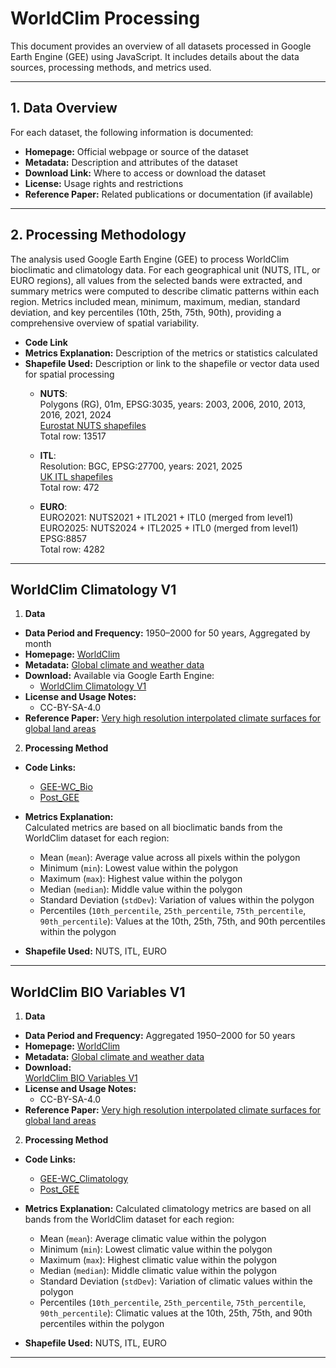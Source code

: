 # WorldClim Processing

This document provides an overview of all datasets processed in Google Earth Engine (GEE) using JavaScript. It includes details about the data sources, processing methods, and metrics used.

---

## 1. Data Overview

For each dataset, the following information is documented:

- **Homepage:** Official webpage or source of the dataset  
- **Metadata:** Description and attributes of the dataset  
- **Download Link:** Where to access or download the dataset  
- **License:** Usage rights and restrictions  
- **Reference Paper:** Related publications or documentation (if available)  

---

## 2. Processing Methodology

The analysis used Google Earth Engine (GEE) to process WorldClim bioclimatic and climatology data. For each geographical unit (NUTS, ITL, or EURO regions), all values from the selected bands were extracted, and summary metrics were computed to describe climatic patterns within each region. Metrics included mean, minimum, maximum, median, standard deviation, and key percentiles (10th, 25th, 75th, 90th), providing a comprehensive overview of spatial variability.

- **Code Link**  
- **Metrics Explanation:** Description of the metrics or statistics calculated  
- **Shapefile Used:** Description or link to the shapefile or vector data used for spatial processing  
    - **NUTS**:  
Polygons (RG), 01m, EPSG:3035, years: 2003, 2006, 2010, 2013, 2016, 2021, 2024  
[Eurostat NUTS shapefiles](https://ec.europa.eu/eurostat/web/gisco/geodata/statistical-units/territorial-units-statistics)  
Total row: 13517   
    
    - **ITL**:  
Resolution: BGC, EPSG:27700, years: 2021, 2025  
[UK ITL shapefiles](https://www.data.gov.uk/search?q=International+Territorial+)  
Total row: 472   

    - **EURO**:  
EURO2021: NUTS2021 + ITL2021 + ITL0 (merged from level1)  
EURO2025: NUTS2024 + ITL2025 + ITL0 (merged from level1)  
EPSG:8857   
Total row: 4282  

---

## WorldClim Climatology V1

1. **Data**  
- **Data Period and Frequency:** 1950–2000 for 50 years, Aggregated by month  
- **Homepage:** [WorldClim](https://www.worldclim.org/)  
- **Metadata:** [Global climate and weather data](https://www.worldclim.org/data/index.html)  
- **Download:** Available via Google Earth Engine:  
  - [WorldClim Climatology V1](https://developers.google.com/earth-engine/datasets/catalog/WORLDCLIM_V1_MONTHLY)  
- **License and Usage Notes:**  
  - CC-BY-SA-4.0
- **Reference Paper:** [Very high resolution interpolated climate surfaces for global land areas](https://rmets.onlinelibrary.wiley.com/doi/10.1002/joc.1276)
  
2. **Processing Method**

- **Code Links:**  
  - [GEE-WC_Bio](https://github.com/OxfordDemSci/Mapineq/blob/208-gee-sub-worldclim/src/data-wrangling/GEE/WorldClim/WC_Bio.js)  
  - [Post_GEE](https://github.com/OxfordDemSci/Mapineq/blob/208-gee-sub-worldclim/src/data-wrangling/GEE/WorldClim/GEE_WC.ipynb)  
- **Metrics Explanation:**  
Calculated metrics are based on all bioclimatic bands from the WorldClim dataset for each region:  
    - Mean (`mean`): Average value across all pixels within the polygon  
    - Minimum (`min`): Lowest value within the polygon  
    - Maximum (`max`): Highest value within the polygon  
    - Median (`median`): Middle value within the polygon  
    - Standard Deviation (`stdDev`): Variation of values within the polygon  
    - Percentiles (`10th_percentile`, `25th_percentile`, `75th_percentile`, `90th_percentile`): Values at the 10th, 25th, 75th, and 90th percentiles within the polygon  

- **Shapefile Used:** NUTS, ITL, EURO  

---

## WorldClim BIO Variables V1

1. **Data**  
- **Data Period and Frequency:** Aggregated 1950–2000 for 50 years  
- **Homepage:** [WorldClim](https://www.worldclim.org/)  
- **Metadata:** [Global climate and weather data](https://www.worldclim.org/data/index.html)  
- **Download:**  
  [WorldClim BIO Variables V1](https://developers.google.com/earth-engine/datasets/catalog/WORLDCLIM_V1_BIO)  
- **License and Usage Notes:**  
  - CC-BY-SA-4.0
- **Reference Paper:** [Very high resolution interpolated climate surfaces for global land areas](https://rmets.onlinelibrary.wiley.com/doi/10.1002/joc.1276)

                                                                            
2. **Processing Method**  
- **Code Links:**  
  - [GEE-WC_Climatology](https://github.com/OxfordDemSci/Mapineq/blob/208-gee-sub-worldclim/src/data-wrangling/GEE/WorldClim/WC_Climatology.js)  
  - [Post_GEE](https://github.com/OxfordDemSci/Mapineq/blob/208-gee-sub-worldclim/src/data-wrangling/GEE/WorldClim/GEE_WC.ipynb)  
- **Metrics Explanation:** 
Calculated climatology metrics are based on all bands from the WorldClim dataset for each region:  
    - Mean (`mean`): Average climatic value within the polygon  
    - Minimum (`min`): Lowest climatic value within the polygon  
    - Maximum (`max`): Highest climatic value within the polygon  
    - Median (`median`): Middle climatic value within the polygon  
    - Standard Deviation (`stdDev`): Variation of climatic values within the polygon  
    - Percentiles (`10th_percentile`, `25th_percentile`, `75th_percentile`, `90th_percentile`): Climatic values at the 10th, 25th, 75th, and 90th percentiles within the polygon  

- **Shapefile Used:** NUTS, ITL, EURO  

---
